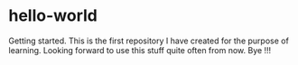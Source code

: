 # hello-world
Getting started.
This is the first repository I have created for the purpose of learning. Looking forward to use this stuff quite often from now.
Bye !!!
